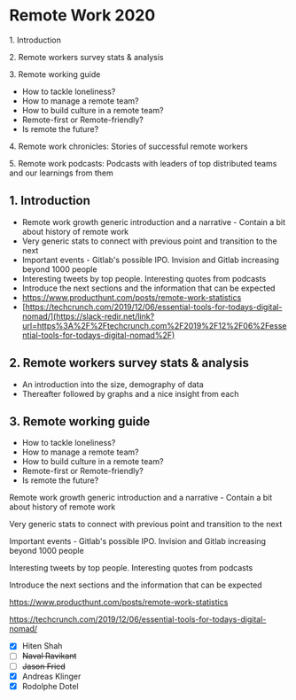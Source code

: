 # Remote Work 2020

1\. Introduction

2\. Remote workers survey stats & analysis

3\. Remote working guide

-   How to tackle loneliness?
-   How to manage a remote team?
-   How to build culture in a remote team?
-   Remote-first or Remote-friendly?
-   Is remote the future?

4\. Remote work chronicles: Stories of successful remote workers

5\. Remote work podcasts: Podcasts with leaders of top distributed teams and our learnings from them

## 1. Introduction

-   Remote work growth generic introduction and a narrative - Contain a bit about history of remote work
-   Very generic stats to connect with previous point and transition to the next
-   Important events - Gitlab's possible IPO. Invision and Gitlab increasing beyond 1000 people
-   Interesting tweets by top people. Interesting quotes from podcasts
-   Introduce the next sections and the information that can be expected
-   <https://www.producthunt.com/posts/remote-work-statistics>
-   [https://techcrunch.com/2019/12/06/essential-tools-for-todays-digital-nomad/](https://slack-redir.net/link?url=https%3A%2F%2Ftechcrunch.com%2F2019%2F12%2F06%2Fessential-tools-for-todays-digital-nomad%2F)

## 2. Remote workers survey stats & analysis

-   An introduction into the size, demography of data
-   Thereafter followed by graphs and a nice insight from each

## 3. Remote working guide

-   How to tackle loneliness?
-   How to manage a remote team?
-   How to build culture in a remote team?
-   Remote-first or Remote-friendly?
-   Is remote the future?

Remote work growth generic introduction and a narrative - Contain a bit about history of remote work

Very generic stats to connect with previous point and transition to the next

Important events - Gitlab's possible IPO. Invision and Gitlab increasing beyond 1000 people

Interesting tweets by top people. Interesting quotes from podcasts

Introduce the next sections and the information that can be expected

<https://www.producthunt.com/posts/remote-work-statistics>

<https://techcrunch.com/2019/12/06/essential-tools-for-todays-digital-nomad/>

-   [x] Hiten Shah
-   [ ] ~~Naval Ravikant~~
-   [ ] ~~Jason Fried~~
-   [x] Andreas Klinger
-   [x] Rodolphe Dotel
